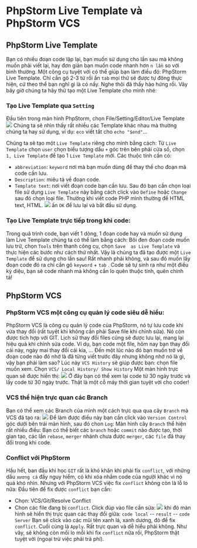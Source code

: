 # PhpStorm Live Template và  PhpStorm VCS
## PhpStorm Live Template
Bạn có nhiều đoạn code lặp lại, bạn muốn sử dụng cho lần sau mà không muốn phải viết lại, hay đơn giản bạn muốn code nhanh hơn `n lần` so với bình thường. Một công cụ tuyệt vời có thể giúp bạn làm điều đó: PhpStorm Live Template.
Chỉ cần gõ 2-3 từ rồi ấn `tab` mọi thứ sẽ được tự đông thực hiện, cứ theo thể bạn nghĩ gì là có nấy.
Nghe thôi đã thấy hào hứng rồi. Vây bây giờ chúng ta hãy thử tạo một Live Template cho mình nhé:
### Tạo Live Template qua `Setting`
Đầu tiên trong màn hình PhpStorm, chọn File/Setting/Editor/Live Template
![](https://images.viblo.asia/c359418c-c1ab-4435-9abb-dee5f7386b16.png)
Chúng ta sẽ nhìn thấy rất nhiều các Template khác nhau mà thường chúng ta hay sử dụng, ví dụ: `eco` viết tắt cho `echo "$end"`...

Chúng ta sẽ tạo một `Live Template` riêng cho mình bằng cách: 
Từ `Live Template`  chọn `user` chọn biểu tượng dấu `+` góc trên bên phải cửa sổ, chọn `1, Live Template` để tạo 1 `Live Template` mới.
Các thuộc tính cần có:
- `abbreviation`: `keyword` nơi mà bạn muốn dùng để thay thế cho đoạn mã code cần lưu.
- `Description`:  miêu tả về đoạn code.
- `Template text`: nơi viết đoạn code bạn cần lưu.
Sau đó bạn cần chọn loại file sử dụng `Live Template` này bằng cách click vào `Define` hoặc `Change` sau đó chọn loại file. Thường khi viết code PHP mình thường để HTML text, HTML.
![](https://images.viblo.asia/377f5022-a4ba-413a-b8e3-fe2a03d1d14a.png)
ấn `OK` để lưu lại và bắt đầu sử dụng.
### Tạo Live Template trực tiếp trong khi code:
Trong quá trình code, bạn viết 1 dòng, 1 đoạn code hay và muốn sử dụng làm Live Template chúng ta có thể làm bằng cách:
Bôi đen đoạn code muốn lưu trữ, chọn `Tools` trên thanh công cụ, chọn `Save  as Live Template`  và thực hiện các bước như cách thứ nhất. 
Vậy là chúng ta đã tạo được một `Live Template` để sử dụng cho lần sau! Rất nhanh phải không, và sau đó muốn lấy đoạn code đó ra chỉ cần gõ `keyword` + `tab` . Code sẽ tự sinh ra như một điều kỳ diệu, bạn sẽ code nhanh mà không cần lo quên thuộc tính, quên chính tả!
## PhpStorm VCS
### PhpStorm VCS một công cụ quản lý code siêu dễ hiểu:
PhpStorm VCS là công cụ quản lý code của PhpStorm, nó tự lưu code khi vừa thay đổi (rất tuyệt khi không cần phải Save file khi chỉnh sửa).
Nó còn được tích hợp với GIT.
Lịch sử thay đổi files cũng sẽ được lưu lại, mang lại hiệu quả khi chỉnh sửa code. Ví dụ, bạn code một file, hôm nay bạn thay đổi cái này, ngày mai thay đổi cái kia, ...
Đến một lúc nào đó bạn muốn trở về đoạn code nào đó nhớ là đã từng viết trước đây nhưng không nhớ nó là gì, vậy bạn phải làm sao?
Lúc này `VCS History` sẽ giúp được bạn:
chọn file muốn xem. Chọn `VCS/ Local History/ Show History` 
Một màn hình trực quan sẽ được hiển thị:
![](https://images.viblo.asia/766c9572-f936-46ea-ad60-4ae9fb7ac4e1.png)
Ở đây bạn có thể xem lại code từ 30 ngày trước và lấy code từ 30 ngày trước. Thật là một cỗ máy thời gian tuyệt vời cho coder!

### VCS thể hiện trực quan các Branch
 Bạn có thể xem các Branch của mình một cách trực qua qua cây `Branch` mà VCS đã tạo ra:
 ![](https://images.viblo.asia/0241cc7c-4832-4043-8a2f-3174d567134a.png)
 Để làm được điều này bạn cần click vào `Version Control` góc dưới bên trái màn hình, sau đó chon `Log`:
  Màn hình cây `Branch` thể hiện rất nhiều điều:
  Bạn có thể biết các `branch` hoặc `commit` nào được tạo, thời gian tạo, các lần `rebase`, `merger` nhánh chưa được `merger`, các `file` đã thay đổi trong khi code.  
  ### Conflict với PhpStorm
   Hầu hết, ban đầu khi học `GIT` rất là khó khăn khi phải fix `conflict`, với những dấu `xương cá` đầy nguy hiểm, có khi xóa nhầm code của người khác vì nó quá khó nhìn. Nhưng với PhpStorm VCS việc fix `conflict` không còn là lỗ lo nữa:
  Đầu tiên để fix được `conflict` bạn cần:
  - Chọn: VCS/Git/Resolve Conflict 
  -  Chon các file đang bị `conflict`. Click đúp vào file cần sửa:
  ![](https://images.viblo.asia/1362ba0f-abaf-4d75-a03c-8d649964eb98.png)
  khi đó màn hình sẽ hiển thị trực quan các thay đổi giữa: `code local`   --   `result` -- `code Server`
  Bạn sẽ click vào các mũi tên xanh lá, xanh dương, đỏ để fix `conflict`. 
  Cuối cùng là `Apply`. 
  Rất trực quan và dễ hiểu phải không.
  Như vây, sẽ không còn mối lo mỗi khi fix `conflict` nữa rồi, PhpStorm thật tuyệt vời (ngoại trừ việc phải trả phí).